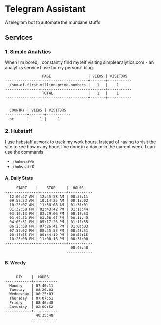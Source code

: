 # Telegram Assistant

A telegram bot to automate the mundane stuffs

## Services

### 1. Simple Analytics

When I'm bored, I constantly find myself visiting simpleanalytics.com - an analytics service I use for my personal blog.

```
                 PAGE                 | VIEWS | VISITORS
--------------------------------------+-------+-----------
  /sum-of-first-million-prime-numbers |   1   |    1
--------------------------------------+-------+-----------
                 TOTAL                |   1   |    1
--------------------------------------+-------+-----------


  COUNTRY | VIEWS | VISITORS
----------+-------+-----------
  br      |     1 |     1
```

### 2. Hubstaff

I use hubstaff at work to track my work hours. Instead of having to visit the site to see how many hours I've done in a day or in the current week, I can use the commands

- `/hubstaffW`
- `/hubstaffD`

#### A. Daily Stats

```
     START    |    STOP     |  HOURS    
--------------+-------------+-----------
  12:06:47 AM | 12:45:58 AM | 00:39:11  
  09:59:23 AM | 10:14:25 AM | 00:15:02  
  10:23:07 AM | 11:58:08 AM | 01:35:01  
  01:32:58 PM | 02:43:42 PM | 01:10:44  
  03:10:13 PM | 03:29:06 PM | 00:18:53  
  03:46:22 PM | 03:58:07 PM | 00:11:45  
  04:06:31 PM | 05:17:26 PM | 01:10:55  
  06:23:38 PM | 07:26:41 PM | 01:03:03  
  07:57:02 PM | 08:45:53 PM | 00:48:51  
  08:45:55 PM | 09:44:10 PM | 00:58:15  
  10:25:08 PM | 11:00:16 PM | 00:35:08  
--------------+-------------+-----------
                              08:46:48  
                            ------------
```

#### B. Weekly

```

     DAY    |  HOURS
------------+-----------
  Monday    | 07:40:11
  Tuesday   | 08:26:03
  Wednesday | 06:25:03
  Thursday  | 07:07:51
  Friday    | 08:46:48
  Saturday  | 02:09:52
------------+-----------
              40:35:48
            ------------
```
